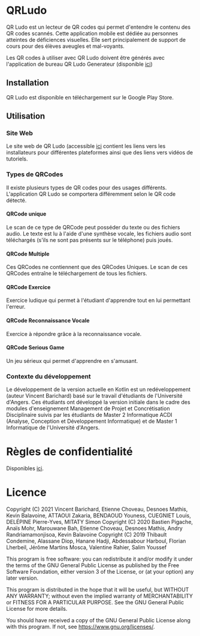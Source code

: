 # QRLudo

QR Ludo est un lecteur de QR codes qui permet d'entendre le contenu des QR codes scannés. Cette application mobile est dédiée au personnes atteintes de déficiences visuelles. 
Elle sert principalement de support de cours pour des élèves aveugles et mal-voyants.

Les QR codes à utiliser avec QR Ludo doivent être générés avec l'application de bureau QR Ludo Generateur (disponible [ici](https://github.com/univ-angers/QRLudo-Generator/))

## Installation

QR Ludo est disponible en téléchargement sur le Google Play Store.

## Utilisation

### Site Web

Le site web de QR Ludo (accessible [ici](http://www.univ-angers.fr/qrludo) contient les liens vers les installateurs pour différentes plateformes ainsi que des liens vers vidéos de tutoriels.

### Types de QRCodes

Il existe plusieurs types de QR codes pour des usages différents. L'application QR Ludo se comportera différemment selon le QR code détecté.

#### QRCode unique

Le scan de ce type de QRCode peut posséder du texte ou des fichiers audio.
Le texte est lu à l'aide d'une synthèse vocale, les fichiers audio sont téléchargés (s'ils ne sont pas présents sur le téléphone) puis joués.

#### QRCode Multiple

Ces QRCodes ne contiennent que des QRCodes Uniques. Le scan de ces QRCodes entraîne le téléchargement de tous les fichiers.

#### QRCode Exercice

Exercice ludique qui permet à l'étudiant d'apprendre tout en lui permettant l'erreur.

#### QRCode Reconnaissance Vocale

Exercice à répondre grâce à la reconnaissance vocale.

#### QRCode Serious Game

Un jeu sérieux qui permet d'apprendre en s'amusant.

### Contexte du développement
Le développement de la version actuelle en Kotlin est un redéveloppement (auteur Vincent Barichard) basé sur le travail d'étudiants de l'Université d'Angers. Ces étudiants ont développé la version initiale dans le cadre des modules d'enseignement Management de Projet et Concrétisation Disciplinaire suivis par les étudiants de Master 2 Informatique ACDI (Analyse, Conception et Développement Informatique) et de Master 1 Informatique de l'Université d'Angers.

# Règles de confidentialité

Disponibles [ici](https://github.com/univ-angers/QRLudo/blob/master/regles_confidentialite.md).

# Licence
Copyright (C) 2021 Vincent Barichard, Etienne Choveau, Desnoes Mathis, Kevin Balavoine, ATTAOUI Zakaria, BENDAOUD Youness, 
CUEGNIET Louis, DELÉPINE Pierre-Yves, MITATY Simon
Copyright (C) 2020  Bastien Pigache, Anaïs Mohr, Marouwane Bah, Etienne Choveau, Desnoes Mathis,
Andry Randriamamonjisoa, Kevin Balavoine
Copyright (C) 2019  Thibault Condemine, Alassane Diop, Hanane Hadji, Abdessabour Harboul, Florian Lherbeil,
Jérôme Martins Mosca, Valentine Rahier, Salim Youssef

This program is free software: you can redistribute it and/or modify
it under the terms of the GNU General Public License as published by
the Free Software Foundation, either version 3 of the License, or
(at your option) any later version.

This program is distributed in the hope that it will be useful,
but WITHOUT ANY WARRANTY; without even the implied warranty of
MERCHANTABILITY or FITNESS FOR A PARTICULAR PURPOSE.  See the
GNU General Public License for more details.

You should have received a copy of the GNU General Public License
along with this program.  If not, see <https://www.gnu.org/licenses/>.

